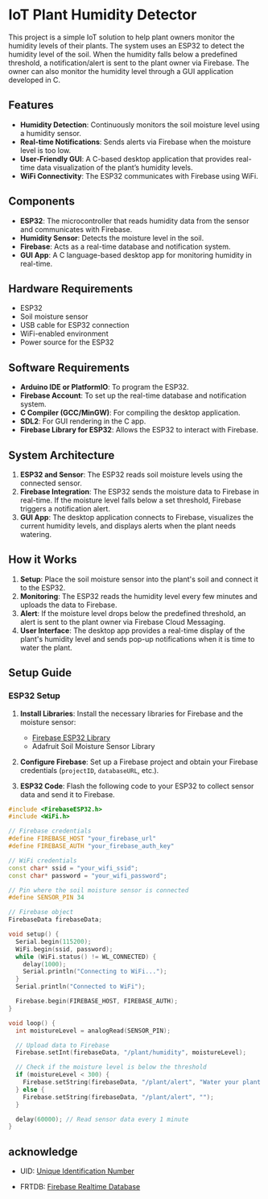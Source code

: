 <!-- @format -->

# IoT Plant Humidity Detector

This project is a simple IoT solution to help plant owners monitor the humidity levels of their plants. The system uses an ESP32 to detect the humidity level of the soil. When the humidity falls below a predefined threshold, a notification/alert is sent to the plant owner via Firebase. The owner can also monitor the humidity level through a GUI application developed in C.

## Features

- **Humidity Detection**: Continuously monitors the soil moisture level using a humidity sensor.
- **Real-time Notifications**: Sends alerts via Firebase when the moisture level is too low.
- **User-Friendly GUI**: A C-based desktop application that provides real-time data visualization of the plant’s humidity levels.
- **WiFi Connectivity**: The ESP32 communicates with Firebase using WiFi.

## Components

- **ESP32**: The microcontroller that reads humidity data from the sensor and communicates with Firebase.
- **Humidity Sensor**: Detects the moisture level in the soil.
- **Firebase**: Acts as a real-time database and notification system.
- **GUI App**: A C language-based desktop app for monitoring humidity in real-time.

## Hardware Requirements

- ESP32
- Soil moisture sensor
- USB cable for ESP32 connection
- WiFi-enabled environment
- Power source for the ESP32

## Software Requirements

- **Arduino IDE or PlatformIO**: To program the ESP32.
- **Firebase Account**: To set up the real-time database and notification system.
- **C Compiler (GCC/MinGW)**: For compiling the desktop application.
- **SDL2**: For GUI rendering in the C app.
- **Firebase Library for ESP32**: Allows the ESP32 to interact with Firebase.

## System Architecture

1. **ESP32 and Sensor**: The ESP32 reads soil moisture levels using the connected sensor.
2. **Firebase Integration**: The ESP32 sends the moisture data to Firebase in real-time. If the moisture level falls below a set threshold, Firebase triggers a notification alert.
3. **GUI App**: The desktop application connects to Firebase, visualizes the current humidity levels, and displays alerts when the plant needs watering.

## How it Works

1. **Setup**: Place the soil moisture sensor into the plant's soil and connect it to the ESP32.
2. **Monitoring**: The ESP32 reads the humidity level every few minutes and uploads the data to Firebase.
3. **Alert**: If the moisture level drops below the predefined threshold, an alert is sent to the plant owner via Firebase Cloud Messaging.
4. **User Interface**: The desktop app provides a real-time display of the plant's humidity level and sends pop-up notifications when it is time to water the plant.

## Setup Guide

### ESP32 Setup

1. **Install Libraries**: Install the necessary libraries for Firebase and the moisture sensor:

   - [Firebase ESP32 Library](https://github.com/mobizt/Firebase-ESP32)
   - Adafruit Soil Moisture Sensor Library

2. **Configure Firebase**: Set up a Firebase project and obtain your Firebase credentials (`projectID`, `databaseURL`, etc.).

3. **ESP32 Code**: Flash the following code to your ESP32 to collect sensor data and send it to Firebase.

```cpp
#include <FirebaseESP32.h>
#include <WiFi.h>

// Firebase credentials
#define FIREBASE_HOST "your_firebase_url"
#define FIREBASE_AUTH "your_firebase_auth_key"

// WiFi credentials
const char* ssid = "your_wifi_ssid";
const char* password = "your_wifi_password";

// Pin where the soil moisture sensor is connected
#define SENSOR_PIN 34

// Firebase object
FirebaseData firebaseData;

void setup() {
  Serial.begin(115200);
  WiFi.begin(ssid, password);
  while (WiFi.status() != WL_CONNECTED) {
    delay(1000);
    Serial.println("Connecting to WiFi...");
  }
  Serial.println("Connected to WiFi");

  Firebase.begin(FIREBASE_HOST, FIREBASE_AUTH);
}

void loop() {
  int moistureLevel = analogRead(SENSOR_PIN);

  // Upload data to Firebase
  Firebase.setInt(firebaseData, "/plant/humidity", moistureLevel);

  // Check if the moisture level is below the threshold
  if (moistureLevel < 300) {
    Firebase.setString(firebaseData, "/plant/alert", "Water your plant!");
  } else {
    Firebase.setString(firebaseData, "/plant/alert", "");
  }

  delay(60000); // Read sensor data every 1 minute
}
```

## acknowledge

- UID: [Unique Identification Number](https://en.wikipedia.org/wiki/Unique_identifier)

- FRTDB: [Firebase Realtime Database](https://firebase.google.com/docs/database)
